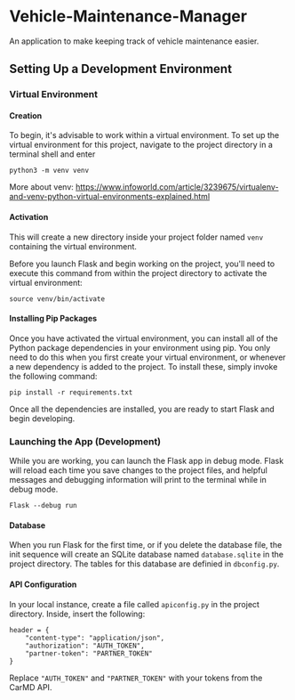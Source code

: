 # Vehicle-Maintenance-Manager

An application to make keeping track of vehicle maintenance easier.

## Setting Up a Development Environment

### Virtual Environment

#### Creation

To begin, it's advisable to work within a virtual environment. To set up the virtual environment for this project, navigate to the project directory in a terminal shell and enter

```shell
python3 -m venv venv
```

More about venv: <https://www.infoworld.com/article/3239675/virtualenv-and-venv-python-virtual-environments-explained.html>

#### Activation

This will create a new directory inside your project folder named `venv` containing the virtual environment.

Before you launch Flask and begin working on the project, you'll need to execute this command from within the project directory to activate the virtual environment:

```shell
source venv/bin/activate
```

#### Installing Pip Packages

Once you have activated the virtual environment, you can install all of the Python package dependencies in your environment using pip. You only need to do this when you first create your virtual environment, or whenever a new dependency is added to the project. To install these, simply invoke the following command:

```shell
pip install -r requirements.txt
```

Once all the dependencies are installed, you are ready to start Flask and begin developing.

### Launching the App (Development)

While you are working, you can launch the Flask app in debug mode. Flask will reload each time you save changes to the project files, and helpful messages and debugging information will print to the terminal while in debug mode.

```shell
Flask --debug run
```

#### Database

When you run Flask for the first time, or if you delete the database file, the init sequence will create an SQLite database named `database.sqlite` in the project directory. The tables for this database are definied in `dbconfig.py`.

#### API Configuration

In your local instance, create a file called `apiconfig.py` in the project directory. Inside, insert the following:

```shell
header = {
    "content-type": "application/json",
    "authorization": "AUTH_TOKEN",
    "partner-token": "PARTNER_TOKEN"
}
```

Replace `"AUTH_TOKEN"` and `"PARTNER_TOKEN"` with your tokens from the CarMD API.
